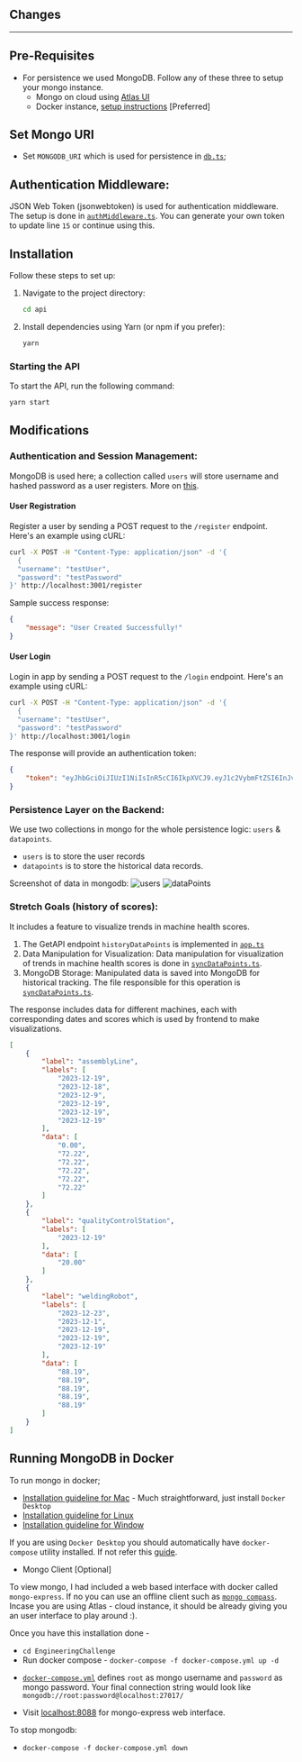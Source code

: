## Changes
----

## Pre-Requisites

- For persistence we used MongoDB. Follow any of these three to setup your mongo instance. 
    - Mongo on cloud using [Atlas UI](https://www.mongodb.com/docs/atlas/getting-started/)
    - Docker instance, [setup instructions](#running-mongodb-in-docker) [Preferred]

## Set Mongo URI

- Set `MONGODB_URI` which is used for persistence in [`db.ts`](./netlify/functions/api/db.ts); 

## Authentication Middleware:

JSON Web Token (jsonwebtoken) is used for authentication middleware. The setup is done in [`authMiddleware.ts`](../backend/netlify/functions/api/authMiddleware.ts). You can generate your own token to update line `15` or continue using this.


## Installation

Follow these steps to set up:

1. Navigate to the project directory:

   ```bash
   cd api
   ```
2. Install dependencies using Yarn (or npm if you prefer):

   ```bash
   yarn
   ```
### Starting the API
To start the API, run the following command:
```bash
yarn start
```
## Modifications

### Authentication and Session Management:

MongoDB is used here; a collection called `users` will store username and hashed password as a user registers.
More on [this](../backend/netlify/functions/api/user.ts).

#### User Registration

Register a user by sending a POST request to the `/register` endpoint. Here's an example using cURL:

```bash
curl -X POST -H "Content-Type: application/json" -d '{
  {
  "username": "testUser",
  "password": "testPassword"
}' http://localhost:3001/register
```

Sample success response:
```Json
{
    "message": "User Created Successfully!"
}
```

#### User Login
Login in app by sending a POST request to the `/login` endpoint. Here's an example using cURL:

```bash
curl -X POST -H "Content-Type: application/json" -d '{
  {
  "username": "testUser",
  "password": "testPassword"
}' http://localhost:3001/login
```
The response will provide an authentication token:

```Json
{
    "token": "eyJhbGciOiJIUzI1NiIsInR5cCI6IkpXVCJ9.eyJ1c2VybmFtZSI6InJvbGUyIiwiaWF0IjoxNzAzMDM1Mzc1fQ.DMn87z-On9FDKg1TMXkkFRgxOVmLhZFizWc8_T3y5h8"
}
```
### Persistence Layer on the Backend:

We use two collections in mongo for the whole persistence logic: `users` & `datapoints`.

- `users` is to store the user records
- `datapoints` is to store the historical data records.

Screenshot of data in mongodb:
![users](./assets/users.png)
![dataPoints](./assets/datapoints.png)


### Stretch Goals (history of scores):
It includes a feature to visualize trends in machine health scores.

1. The GetAPI endpoint `historyDataPoints` is implemented in [`app.ts`](./app.ts)
2. Data Manipulation for Visualization:
  Data manipulation for visualization of trends in machine health scores is done in [`syncDataPoints.ts`](../backend/syncDataPoints.ts).
3. MongoDB Storage: Manipulated data is saved into MongoDB for historical tracking. The file responsible for this operation is [`syncDataPoints.ts`](../backend/syncDataPoints.ts).

The response includes data for different machines, each with corresponding dates and scores which is used by frontend to make visualizations.
``` Json
[
    {
        "label": "assemblyLine",
        "labels": [
            "2023-12-19",
            "2023-12-18",
            "2023-12-9",
            "2023-12-19",
            "2023-12-19",
            "2023-12-19"
        ],
        "data": [
            "0.00",
            "72.22",
            "72.22",
            "72.22",
            "72.22",
            "72.22"
        ]
    },
    {
        "label": "qualityControlStation",
        "labels": [
            "2023-12-19"
        ],
        "data": [
            "20.00"
        ]
    },
    {
        "label": "weldingRobot",
        "labels": [
            "2023-12-23",
            "2023-12-1",
            "2023-12-19",
            "2023-12-19",
            "2023-12-19"
        ],
        "data": [
            "88.19",
            "88.19",
            "88.19",
            "88.19",
            "88.19"
        ]
    }
]
```

## Running MongoDB in Docker

To run mongo in docker; 
- [Installation guideline for Mac](https://docs.docker.com/desktop/install/mac-install/) - Much straightforward, just install `Docker Desktop` 
- [Installation guideline for Linux](https://docs.docker.com/desktop/install/linux-install/)
- [Installation guideline for Window](https://docs.docker.com/desktop/install/windows-install/)

If you are using `Docker Desktop` you should automatically have `docker-compose` utility installed. If not refer this [guide](https://docs.docker.com/compose/install/).

- Mongo Client [Optional]

To view mongo, I had included a web based interface with docker called `mongo-express`. If no you can use an offline client such as [`mongo compass`](https://www.mongodb.com/try/download/compass). Incase you are using Atlas - cloud instance, it should be already giving you an user interface to play around :).

Once you have this installation done -

- `cd EngineeringChallenge`
- Run docker compose -
`docker-compose -f docker-compose.yml up -d`

* [`docker-compose.yml`](./docker-compose.yml) defines `root` as mongo username and `password` as mongo password. Your final connection string would look like `mongodb://root:password@localhost:27017/`

* Visit [localhost:8088](http://localhost:8088/) for mongo-express web interface.

To stop mongodb:
- `docker-compose -f docker-compose.yml down`

